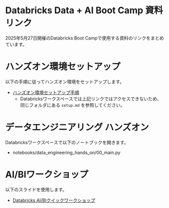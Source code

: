 # Databricks Data + AI Boot Camp 資料リンク
2025年5月27日開催のDatabricks Boot Campで使用する資料のリンクをまとめています。

# ハンズオン環境セットアップ
以下の手順に従ってハンズオン環境をセットアップします。

- [ハンズオン環境セットアップ手順](setup.md)
    - Databricksワークスペースでは上記リンクではアクセスできないため、同じフォルダにある `setup.md` を参照してください。

# データエンジニアリング ハンズオン
Databricksワークスペースで以下のノートブックを開きます。

- notebooks/data_engineering_hands_on/00_main.py

# AI/BIワークショップ
以下のスライドを使用します。

- [Databricks AI/BIクイックワークショップ](http://speakerdeck.com/databricksjapan/aibi-quick-workshop)
